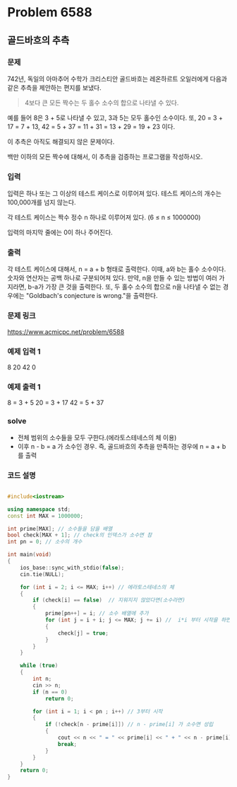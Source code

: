 # Problem 6588

## 골드바흐의 추측

### 문제
742년, 독일의 아마추어 수학가 크리스티안 골드바흐는 레온하르트 오일러에게 다음과 같은 추측을 제안하는 편지를 보냈다.

>4보다 큰 모든 짝수는 두 홀수 소수의 합으로 나타낼 수 있다.

예를 들어 8은 3 + 5로 나타낼 수 있고, 3과 5는 모두 홀수인 소수이다. 또, 20 = 3 + 17 = 7 + 13, 42 = 5 + 37 = 11 + 31 = 13 + 29 = 19 + 23 이다.

이 추측은 아직도 해결되지 않은 문제이다.

백만 이하의 모든 짝수에 대해서, 이 추측을 검증하는 프로그램을 작성하시오.

### 입력
입력은 하나 또는 그 이상의 테스트 케이스로 이루어져 있다. 테스트 케이스의 개수는 100,000개를 넘지 않는다.

각 테스트 케이스는 짝수 정수 n 하나로 이루어져 있다. (6 ≤ n ≤ 1000000)

입력의 마지막 줄에는 0이 하나 주어진다.

### 출력
각 테스트 케이스에 대해서, n = a + b 형태로 출력한다. 이때, a와 b는 홀수 소수이다. 숫자와 연산자는 공백 하나로 구분되어져 있다. 만약, n을 만들 수 있는 방법이 여러 가지라면, b-a가 가장 큰 것을 출력한다. 또, 두 홀수 소수의 합으로 n을 나타낼 수 없는 경우에는 "Goldbach's conjecture is wrong."을 출력한다.

### 문제 링크
<https://www.acmicpc.net/problem/6588>

### 예제 입력 1
8
20
42
0

### 예제 출력 1
8 = 3 + 5
20 = 3 + 17
42 = 5 + 37

### solve
- 전체 범위의 소수들을 모두 구한다.(에라토스테네스의 체 이용)
- 이후 n - b = a 가 소수인 경우. 즉, 골드바흐의 추측을 만족하는 경우에 n = a + b 를 출력

### 코드 설명

```C++

#include<iostream>

using namespace std;
const int MAX = 1000000;

int prime[MAX]; // 소수들을 담을 배열
bool check[MAX + 1]; // check의 인덱스가 소수면 참
int pn = 0; // 소수의 개수

int main(void)
{
	ios_base::sync_with_stdio(false);
	cin.tie(NULL);

	for (int i = 2; i <= MAX; i++) // 에라토스테네스의 체
	{
		if (check[i] == false)  // 지워지지 않았다면(소수라면)
		{
			prime[pn++] = i; // 소수 배열에 추가
			for (int j = i + i; j <= MAX; j += i) //  i*i 부터 시작을 하면 정수의 범위를 넘어 런타임 에러가 남
			{
				check[j] = true;
			}
		}
	}

	while (true)
	{
		int n;
		cin >> n;
		if (n == 0)
			return 0;

		for (int i = 1; i < pn ; i++) // 3부터 시작
		{
			if (!check[n - prime[i]]) // n - prime[i] 가 소수면 성립
			{
				cout << n << " = " << prime[i] << " + " << n - prime[i] << '\n';
				break;
			}
		}
	}
	return 0;
}

```
